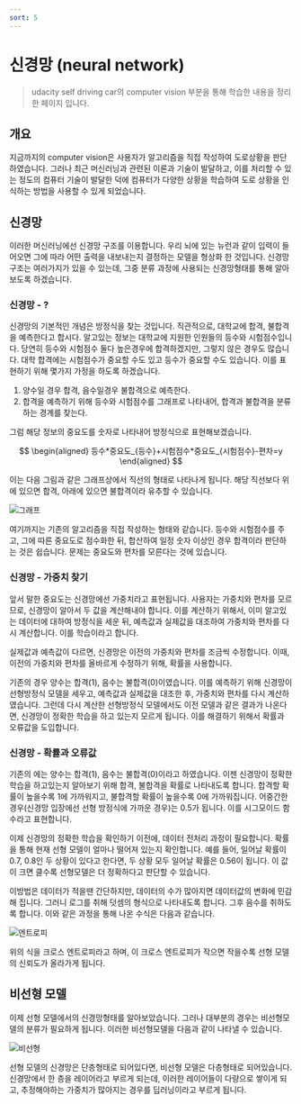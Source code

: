 ```yaml
---
sort: 5
---
```


# 신경망 (neural network)

> udacity self driving car의 computer vision 부분을 통해 학습한 내용을 정리한 페이지 입니다.

## 개요

지금까지의 computer vision은 사용자가 알고리즘을 직접 작성하여 도로상황을 판단하였습니다. 그러나 최근 머신러닝과 관련된 이론과 기술이 발달하고, 이를 처리할 수 있는 정도의 컴퓨터 기술이 발달한 덕에 컴퓨터가 다양한 상황을 학습하여 도로 상황을 인식하는 방법을 사용할 수 있게 되었습니다. 


## 신경망

이러한 머신러닝에선 신경망 구조를 이용합니다. 우리 뇌에 있는 뉴런과 같이 입력이 들어오면 그에 따라 어떤 출력을 내보내는지 결정하는 모델을 형상화 한 것입니다. 신경망 구조는 여러가지가 있을 수 있는데, 그중 분류 과정에 사용되는 신경망형태를 통해 알아보도록 하겠습니다.

### 신경망 - ?

신경망의 기본적인 개념은 방정식을 찾는 것입니다. 직관적으로, 대학교에 합격, 불합격을 예측한다고 합시다. 알고있는 정보는 대학교에 지원한 인원들의 등수와 시험점수입니다. 당연히 등수와 시험점수 둘다 높은경우에 합격하겠지만, 그렇지 않은 경우도 많습니다. 대학 합격에는 시험점수가 중요할 수도 있고 등수가 중요할 수도 있습니다. 이를 표현하기 위해 몇가지 가정을 하도록 하겠습니다.

1. 양수일 경우 합격, 음수일경우 불합격으로 예측한다.
2. 합격을 예측하기 위해 등수와 시험점수를 그래프로 나타내어, 합격과 불합격을 분류하는 경계를 찾는다.

그럼 해당 정보의 중요도를 숫자로 나타내어 방정식으로 표현해보겠습니다.

$$
\begin{aligned}
  등수*중요도_{등수}+시험점수*중요도_{시험점수}-편차=y
\end{aligned}
$$

이는 다음 그림과 같은 그래프상에서 직선의 형태로 나타나게 됩니다. 해당 직선보다 위에 있으면 합격, 아래에 있으면 불합격이라 유추할 수 있습니다.

![그래프](/comutervision/config/단층퍼셉트론.jpeg)

여기까지는 기존의 알고리즘을 직접 작성하는 형태와 같습니다. 등수와 시험점수를 주고, 그에 따른 중요도로 점수화한 뒤, 합산하여 일정 숫자 이상인 경우 합격이라 판단하는 것은 쉽습니다. 문제는 중요도와 편차를 모른다는 것에 있습니다.

### 신경망 - 가중치 찾기

앞서 말한 중요도는 신경망에선 가중치라고 표현됩니다. 사용자는 가중치와 편차를 모르므로, 신경망이 알아서 두 값을 계산해내야 합니다. 이를 계산하기 위해서, 이미 알고있는 데이터에 대하여 방정식을 세운 뒤, 예측값과 실제값을 대조하여 가중치와 편차를 다시 계산합니다. 이를 학습이라고 합니다.

실제값과 예측값이 다르면, 신경망은 이전의 가중치와 편차를 조금씩 수정합니다. 이때, 이전의 가중치와 편차를 올바르게 수정하기 위해, 확률을 사용합니다. 

기존의 경우 양수는 합격(1), 음수는 불합격(0)이였습니다. 이를 예측하기 위해 신경망이 선형방정식 모델을 세우고, 예측값과 실제값을 대조한 후, 가중치와 편차를 다시 계산하였습니다. 그런데 다시 계산한 선형방정식 모델에서도 이전 모델과 같은 결과가 나온다면, 신경망이 정확한 학습을 하고 있는지 모르게 됩니다. 이를 해결하기 위해서 확률과 오류값을 도입합니다.

### 신경망 - 확률과 오류값

기존의 에는 양수는 합격(1), 음수는 불합격(0)이라고 하였습니다. 이젠 신경망이 정확한 학습을 하고있는지 알아보기 위해 합격, 불합격을 확률로 나타내도록 합니다. 합격할 확률이 높을수록 1에 가까워지고, 불합격할 확률이 높을수록 0에 가까워집니다. 어중간한 경우(신경망 입장에선 선형 방정식에 가까운 경우)는 0.5가 됩니다. 이를 시그모이드 함수라고 표현합니다. 

이제 신경망의 정확한 학습을 확인하기 이전에, 데이터 전처리 과정이 필요합니다. 확률을 통해 현재 선형 모델이 얼마나 떨어져 있는지 확인합니다. 예를 들어, 일어날 확률이 0.7, 0.8인 두 상황이 있다고 한다면, 두 상황 모두 일어날 확률은 0.56이 됩니다. 이 값이 크면 클수록 선형모델은 더 정확하다고 판단할 수 있습니다.

이방법은 데이터가 적을땐 간단하지만, 데이터의 수가 많아지면 데이터값의 변화에 민감해 집니다. 그러니 로그를 취해 덧셈의 형식으로 나타내도록 합니다. 그후 음수를 취하도록 합니다. 이와 같은 과정을 통해 나온 수식은 다음과 같습니다. 

![엔트로피](/comutervision/config/크로스엔트로피.png)

위의 식을 크로스 엔트로피라고 하며, 이 크로스 엔트로피가 작으면 작을수록 선형 모델의 신뢰도가 올라가게 됩니다.

## 비선형 모델  

이제 선형 모델에서의 신경망형태를 알아보았습니다. 그러나 대부분의 경우는 비선형모델의 분류가 필요하게 됩니다. 이러한 비선형모델을 다음과 같이 나타낼 수 있습니다.

![비선형](/comutervision/config/비선형.png)

선형 모델의 신경망은 단층형태로 되어있다면, 비선형 모델은 다층형태로 되어있습니다. 신경망에서 한 층을 레이어라고 부르게 되는데, 이러한 레이어들이 다량으로 쌓이게 되고, 추정해야하는 가중치가 많아지는 경우를 딥러닝이라고 부르게 됩니다.


